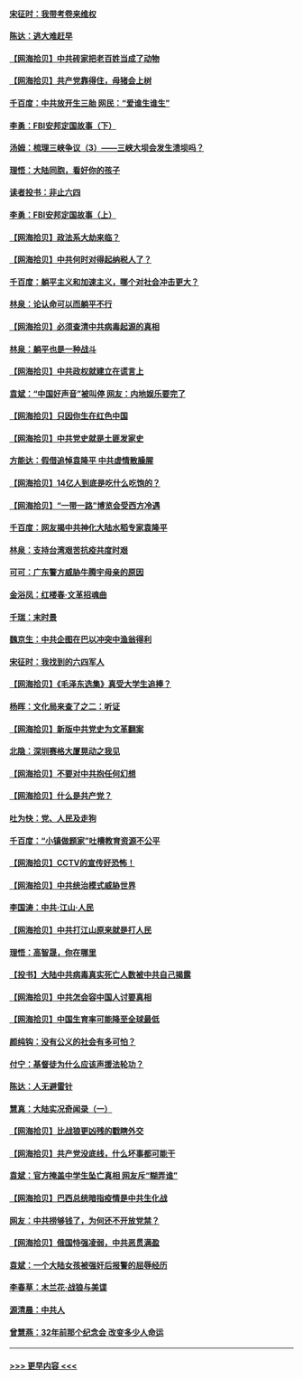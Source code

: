 #### [宋征时：我带考卷来维权](../pages/nsc993/n12994088.md?t=06040102) 
#### [陈达：逃大难赶早](../pages/nsc993/n12993569.md?t=06040102) 
#### [【网海拾贝】中共砖家把老百姓当成了动物](../pages/nsc993/n12993483.md?t=06040102) 
#### [【网海拾贝】共产党靠得住，母猪会上树](../pages/nsc993/n12990730.md?t=06040102) 
#### [千百度：中共放开生三胎 网民：“爱谁生谁生”](../pages/nsc993/n12990644.md?t=06040102) 
#### [李勇：FBI安邦定国故事（下）](../pages/nsc993/n12987854.md?t=06040102) 
#### [汤姆：梳理三峡争议（3）——三峡大坝会发生溃坝吗？](../pages/nsc993/n12989806.md?t=06040102) 
#### [理悟：大陆同胞，看好你的孩子](../pages/nsc993/n12989778.md?t=06040102) 
#### [读者投书：非止六四](../pages/nsc993/n12989673.md?t=06040102) 
#### [李勇：FBI安邦定国故事（上）](../pages/nsc993/n12987749.md?t=06040102) 
#### [【网海拾贝】政法系大劫来临？](../pages/nsc993/n12987596.md?t=06040102) 
#### [【网海拾贝】中共何时对得起纳税人了？](../pages/nsc993/n12985578.md?t=06040102) 
#### [千百度：躺平主义和加速主义，哪个对社会冲击更大？](../pages/nsc993/n12985512.md?t=06040102) 
#### [林泉：论认命可以而躺平不行](../pages/nsc993/n12985505.md?t=06040102) 
#### [【网海拾贝】必须查清中共病毒起源的真相](../pages/nsc993/n12984276.md?t=06040102) 
#### [林泉：躺平也是一种战斗](../pages/nsc993/n12984194.md?t=06040102) 
#### [【网海拾贝】中共政权就建立在谎言上](../pages/nsc993/n12981880.md?t=06040102) 
#### [袁斌：“中国好声音”被叫停 网友：内地娱乐要完了](../pages/nsc993/n12981826.md?t=06040102) 
#### [【网海拾贝】只因你生在红色中国](../pages/nsc993/n12979096.md?t=06040102) 
#### [【网海拾贝】中共党史就是土匪发家史](../pages/nsc993/n12976478.md?t=06040102) 
#### [方能达：假借追悼袁隆平 中共虚情散臊腥](../pages/nsc993/n12976396.md?t=06040102) 
#### [【网海拾贝】14亿人到底是吃什么吃饱的？](../pages/nsc993/n12974125.md?t=06040102) 
#### [【网海拾贝】“一带一路”博览会受西方冷遇](../pages/nsc993/n12971787.md?t=06040102) 
#### [千百度：网友揭中共神化大陆水稻专家袁隆平](../pages/nsc993/n12971733.md?t=06040102) 
#### [林泉：支持台湾艰苦抗疫共度时艰](../pages/nsc993/n12971350.md?t=06040102) 
#### [可可：广东警方威胁牛腾宇母亲的原因](../pages/nsc993/n12971100.md?t=06040102) 
#### [金浴凤：红楼春·文革招魂曲](../pages/nsc993/n12970354.md?t=06040102) 
#### [千瑞：末时景](../pages/nsc993/n12970337.md?t=06040102) 
#### [魏京生：中共企图在巴以冲突中渔翁得利](../pages/nsc993/n12970286.md?t=06040102) 
#### [宋征时：我找到的六四军人](../pages/nsc993/n12970213.md?t=06040102) 
#### [【网海拾贝】《毛泽东选集》真受大学生追捧？](../pages/nsc993/n12968779.md?t=06040102) 
#### [杨晖：文化局来查了之二：听证](../pages/nsc993/n12966528.md?t=06040102) 
#### [【网海拾贝】新版中共党史为文革翻案](../pages/nsc993/n12967526.md?t=06040102) 
#### [北隐：深圳赛格大厦晃动之我见](../pages/nsc993/n12967393.md?t=06040102) 
#### [【网海拾贝】不要对中共抱任何幻想](../pages/nsc993/n12965222.md?t=06040102) 
#### [【网海拾贝】什么是共产党？](../pages/nsc993/n12962781.md?t=06040102) 
#### [吐为快：党、人民及走狗](../pages/nsc993/n12962747.md?t=06040102) 
#### [千百度：“小镇做题家”吐槽教育资源不公平](../pages/nsc993/n12962705.md?t=06040102) 
#### [【网海拾贝】CCTV的宣传好恐怖！](../pages/nsc993/n12959984.md?t=06040102) 
#### [【网海拾贝】中共统治模式威胁世界](../pages/nsc993/n12957622.md?t=06040102) 
#### [李国涛：中共‧江山‧人民](../pages/nsc993/n12957502.md?t=06040102) 
#### [【网海拾贝】中共打江山原来就是打人民](../pages/nsc993/n12954345.md?t=06040102) 
#### [理悟：高智晟，你在哪里](../pages/nsc993/n12953115.md?t=06040102) 
#### [【投书】大陆中共病毒真实死亡人数被中共自己揭露](../pages/nsc993/n12953050.md?t=06040102) 
#### [【网海拾贝】中共怎会容中国人讨要真相](../pages/nsc993/n12952161.md?t=06040102) 
#### [【网海拾贝】中国生育率可能降至全球最低](../pages/nsc993/n12948793.md?t=06040102) 
#### [颜纯钩：没有公义的社会有多可怕？](../pages/nsc993/n12947626.md?t=06040102) 
#### [付宁：基督徒为什么应该声援法轮功？](../pages/nsc993/n12947233.md?t=06040102) 
#### [陈达：人无避雷针](../pages/nsc993/n12947098.md?t=06040102) 
#### [慧真：大陆实况奇闻录（一）](../pages/nsc993/n12945811.md?t=06040102) 
#### [【网海拾贝】比战狼更凶残的戳瞎外交](../pages/nsc993/n12945717.md?t=06040102) 
#### [【网海拾贝】共产党没底线，什么坏事都可能干](../pages/nsc993/n12942090.md?t=06040102) 
#### [袁斌：官方掩盖中学生坠亡真相 网友斥“糊弄谁”](../pages/nsc993/n12942029.md?t=06040102) 
#### [【网海拾贝】巴西总统暗指疫情是中共生化战](../pages/nsc993/n12938999.md?t=06040102) 
#### [网友：中共捞够钱了，为何还不开放党禁？](../pages/nsc993/n12938952.md?t=06040102) 
#### [【网海拾贝】俄国恃强凌弱，中共恶贯满盈](../pages/nsc993/n12936626.md?t=06040102) 
#### [袁斌：一个大陆女孩被强奸后报警的屈辱经历](../pages/nsc993/n12936547.md?t=06040102) 
#### [李春草：木兰花·战狼与美谍](../pages/nsc993/n12935995.md?t=06040102) 
#### [源清晨：中共人](../pages/nsc993/n12935589.md?t=06040102) 
#### [曾慧燕：32年前那个纪念会 改变多少人命运](../pages/nsc993/n12934233.md?t=06040102) 

----
#### [ >>> 更早内容 <<< ](../indexes/nsc993-earlier.md)
